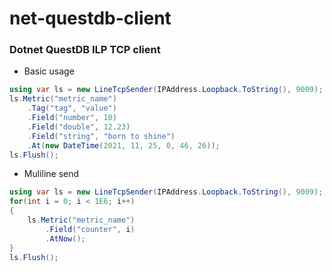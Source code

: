 # net-questdb-client

### Dotnet QuestDB ILP TCP client

- Basic usage

```c#
using var ls = new LineTcpSender(IPAddress.Loopback.ToString(), 9009);
ls.Metric("metric_name")
    .Tag("tag", "value")
    .Field("number", 10)
    .Field("double", 12.23)
    .Field("string", "born to shine")
    .At(new DateTime(2021, 11, 25, 0, 46, 26));
ls.Flush();
```

- Muliline send

```c#
using var ls = new LineTcpSender(IPAddress.Loopback.ToString(), 9009);
for(int i = 0; i < 1E6; i++) 
{
    ls.Metric("metric_name")
        .Field("counter", i)
        .AtNow();
}
ls.Flush();
```